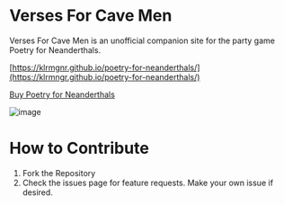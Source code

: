 # Verses For Cave Men

Verses For Cave Men is an unofficial companion site for the party game Poetry for Neanderthals.

[https://klrmgnr.github.io/poetry-for-neanderthals/](https://klrmngr.github.io/poetry-for-neanderthals/)

[Buy Poetry for Neanderthals](https://www.explodingkittens.com/products/poetry-for-neanderthals)

![image](https://github.com/user-attachments/assets/c5346a96-2f13-4582-81e7-a1bec92ac0c9)

# How to Contribute
1. Fork the Repository
2. Check the issues page for feature requests. Make your own issue if desired.
